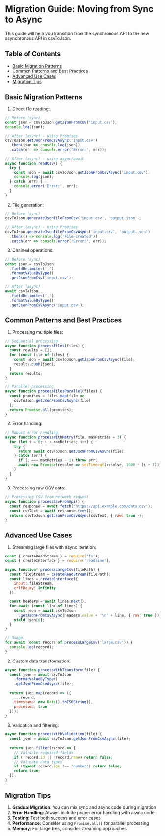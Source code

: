 # Migration Guide: Moving from Sync to Async

This guide will help you transition from the synchronous API to the new asynchronous API in csvToJson.

## Table of Contents

- [Basic Migration Patterns](#basic-migration-patterns)
- [Common Patterns and Best Practices](#common-patterns-and-best-practices)
- [Advanced Use Cases](#advanced-use-cases)
- [Migration Tips](#migration-tips)

## Basic Migration Patterns

1. Direct file reading:
```js
// Before (sync)
const json = csvToJson.getJsonFromCsv('input.csv');
console.log(json);

// After (async) - using Promises
csvToJson.getJsonFromCsvAsync('input.csv')
  .then(json => console.log(json))
  .catch(err => console.error('Error:', err));

// After (async) - using async/await
async function readCsv() {
  try {
    const json = await csvToJson.getJsonFromCsvAsync('input.csv');
    console.log(json);
  } catch (err) {
    console.error('Error:', err);
  }
}
```

2. File generation:
```js
// Before (sync)
csvToJson.generateJsonFileFromCsv('input.csv', 'output.json');

// After (async) - using Promises
csvToJson.generateJsonFileFromCsvAsync('input.csv', 'output.json')
  .then(() => console.log('File created'))
  .catch(err => console.error('Error:', err));
```

3. Chained operations:
```js
// Before (sync)
const json = csvToJson
  .fieldDelimiter(',')
  .formatValueByType()
  .getJsonFromCsv('input.csv');

// After (async)
await csvToJson
  .fieldDelimiter(',')
  .formatValueByType()
  .getJsonFromCsvAsync('input.csv');
```

## Common Patterns and Best Practices

1. Processing multiple files:
```js
// Sequential processing
async function processFiles(files) {
  const results = [];
  for (const file of files) {
    const json = await csvToJson.getJsonFromCsvAsync(file);
    results.push(json);
  }
  return results;
}

// Parallel processing
async function processFilesParallel(files) {
  const promises = files.map(file => 
    csvToJson.getJsonFromCsvAsync(file)
  );
  return Promise.all(promises);
}
```

2. Error handling:
```js
// Robust error handling
async function processWithRetry(file, maxRetries = 3) {
  for (let i = 0; i < maxRetries; i++) {
    try {
      return await csvToJson.getJsonFromCsvAsync(file);
    } catch (err) {
      if (i === maxRetries - 1) throw err;
      await new Promise(resolve => setTimeout(resolve, 1000 * (i + 1)));
    }
  }
}
```

3. Processing raw CSV data:
```js
// Processing CSV from network request
async function processCsvFromApi() {
  const response = await fetch('https://api.example.com/data.csv');
  const csvText = await response.text();
  return csvToJson.getJsonFromCsvAsync(csvText, { raw: true });
}
```

## Advanced Use Cases

1. Streaming large files with async iteration:
```js
const { createReadStream } = require('fs');
const { createInterface } = require('readline');

async function* processLargeCsv(filePath) {
  const fileStream = createReadStream(filePath);
  const lines = createInterface({
    input: fileStream,
    crlfDelay: Infinity
  });

  const headers = await lines.next();
  for await (const line of lines) {
    const json = await csvToJson
      .getJsonFromCsvAsync(headers.value + '\n' + line, { raw: true });
    yield json[0];
  }
}

// Usage
for await (const record of processLargeCsv('large.csv')) {
  console.log(record);
}
```

2. Custom data transformation:
```js
async function processWithTransform(file) {
  const json = await csvToJson
    .formatValueByType()
    .getJsonFromCsvAsync(file);
  
  return json.map(record => ({
    ...record,
    timestamp: new Date().toISOString(),
    processed: true
  }));
}
```

3. Validation and filtering:
```js
async function processWithValidation(file) {
  const json = await csvToJson.getJsonFromCsvAsync(file);
  
  return json.filter(record => {
    // Validate required fields
    if (!record.id || !record.name) return false;
    // Validate data types
    if (typeof record.age !== 'number') return false;
    return true;
  });
}
```

## Migration Tips

1. **Gradual Migration**: You can mix sync and async code during migration
2. **Error Handling**: Always include proper error handling with async code
3. **Testing**: Test both success and error cases
4. **Performance**: Consider using `Promise.all()` for parallel processing
5. **Memory**: For large files, consider streaming approaches